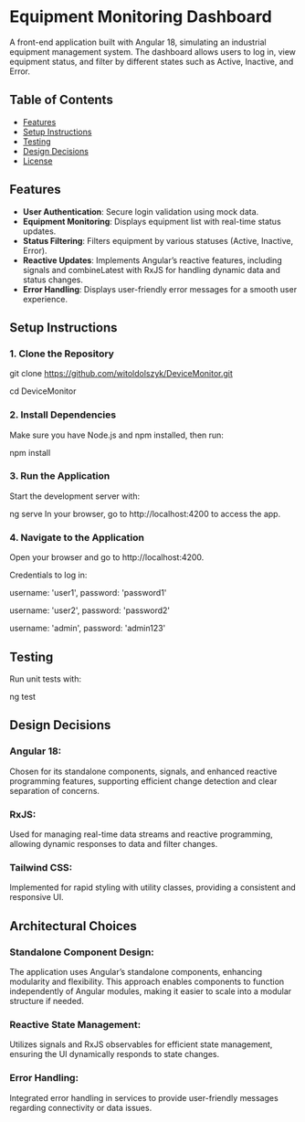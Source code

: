 # Equipment Monitoring Dashboard

A front-end application built with Angular 18, simulating an industrial equipment management system. The dashboard allows users to log in, view equipment status, and filter by different states such as Active, Inactive, and Error.

## Table of Contents

- [Features](#features)
- [Setup Instructions](#setup-instructions)
- [Testing](#testing)
- [Design Decisions](#design-decisions)
- [License](#license)

## Features

- **User Authentication**: Secure login validation using mock data.
- **Equipment Monitoring**: Displays equipment list with real-time status updates.
- **Status Filtering**: Filters equipment by various statuses (Active, Inactive, Error).
- **Reactive Updates**: Implements Angular’s reactive features, including signals and combineLatest with RxJS for handling dynamic data and status changes.
- **Error Handling**: Displays user-friendly error messages for a smooth user experience.

## Setup Instructions

### 1. Clone the Repository

git clone https://github.com/witoldolszyk/DeviceMonitor.git

cd DeviceMonitor

###  2. Install Dependencies

Make sure you have Node.js and npm installed, then run:

npm install

###  3. Run the Application

Start the development server with:

ng serve
In your browser, go to http://localhost:4200 to access the app.

###  4. Navigate to the Application

Open your browser and go to http://localhost:4200.

Credentials to log in:

username: 'user1', password: 'password1'

username: 'user2', password: 'password2'

username: 'admin', password: 'admin123' 

## Testing

Run unit tests with:

ng test

## Design Decisions

### Angular 18:

 Chosen for its standalone components, signals, and enhanced reactive programming features, supporting efficient change detection and clear separation of concerns.

### RxJS: 

Used for managing real-time data streams and reactive programming, allowing dynamic responses to data and filter changes.

### Tailwind CSS: 

Implemented for rapid styling with utility classes, providing a consistent and responsive UI.

## Architectural Choices

### Standalone Component Design:

The application uses Angular’s standalone components, enhancing modularity and flexibility. This approach enables components to function independently of Angular modules, making it easier to scale into a modular structure if needed.

### Reactive State Management: 

Utilizes signals and RxJS observables for efficient state management, ensuring the UI dynamically responds to state changes.

### Error Handling: 

Integrated error handling in services to provide user-friendly messages regarding connectivity or data issues.